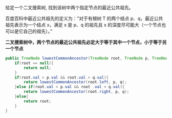 给定一个二叉搜索树, 找到该树中两个指定节点的最近公共祖先。

百度百科中最近公共祖先的定义为：“对于有根树 T 的两个结点 p、q，最近公共祖先表示为一个结点 x，满足 x 是 p、q 的祖先且 x 的深度尽可能大（一个节点也可以是它自己的祖先）。”


**二叉搜索树中，两个节点的最近公共祖先必定大于等于其中一个节点，小于等于另一个节点**
```Java
public TreeNode lowestCommonAncestor(TreeNode root, TreeNode p, TreeNode q) {
    if(root == null){
        return null;
    }
    if(root.val > p.val && root.val > q.val){
        return lowestCommonAncestor(root.left, p, q);
    }else if(root.val < p.val && root .val < q.val){
        return lowestCommonAncestor(root.right, p, q);
    }else{
        return root;
    }
}
```